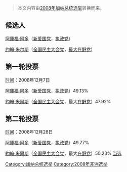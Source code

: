 > 本文内容由[2008年加纳总统选举](https://zh.wikipedia.org/wiki/2008年加纳总统选举)转换而来。


## 候选人

[阿庫福·阿多](https://zh.wikipedia.org/wiki/阿庫福·阿多 "wikilink")（[新爱国党](https://zh.wikipedia.org/wiki/新爱国党 "wikilink")，[执政党](https://zh.wikipedia.org/wiki/执政党 "wikilink")）

[约翰·米尔斯](https://zh.wikipedia.org/wiki/約翰·阿塔·米爾斯 "wikilink")（[全国民主大会党](https://zh.wikipedia.org/wiki/全国民主大会党 "wikilink")，[最大在野党](https://zh.wikipedia.org/wiki/最大在野党 "wikilink")）

## 第一轮投票

[时间](../Page/时间.md "wikilink")：2008年12月7日

[阿庫福·阿多](https://zh.wikipedia.org/wiki/阿庫福·阿多 "wikilink")（[新爱国党](https://zh.wikipedia.org/wiki/新爱国党 "wikilink")，[执政党](https://zh.wikipedia.org/wiki/执政党 "wikilink")）49.13%

[約翰·米爾斯](https://zh.wikipedia.org/wiki/約翰·阿塔·米爾斯 "wikilink")（[全国民主大会党](https://zh.wikipedia.org/wiki/全国民主大会党 "wikilink")，最大[在野党](https://zh.wikipedia.org/wiki/在野党 "wikilink")）47.92%

## 第二轮投票

[时间](../Page/时间.md "wikilink")：2008年12月28日

[阿庫福·阿多](https://zh.wikipedia.org/wiki/阿庫福·阿多 "wikilink")（[新爱国党](https://zh.wikipedia.org/wiki/新爱国党 "wikilink")，[执政党](https://zh.wikipedia.org/wiki/执政党 "wikilink")）49.77%

[約翰·米爾斯](https://zh.wikipedia.org/wiki/約翰·阿塔·米爾斯 "wikilink")（[全国民主大会党](https://zh.wikipedia.org/wiki/全国民主大会党 "wikilink")，最大[在野党](https://zh.wikipedia.org/wiki/在野党 "wikilink")）50.23% [当选](https://zh.wikipedia.org/wiki/当选 "wikilink")

[Category:加纳总统选举](https://zh.wikipedia.org/wiki/Category:加纳总统选举 "wikilink") [Category:2008年非洲选举](https://zh.wikipedia.org/wiki/Category:2008年非洲选举 "wikilink")